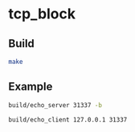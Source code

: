 # tcp_block

## Build

```bash
make
```

## Example

```bash
build/echo_server 31337 -b

build/echo_client 127.0.0.1 31337
```

